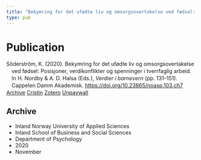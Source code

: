 ```yaml
---
title: "Bekymring for det ufødte liv og omsorgsovertakelse ved fødsel: Posisjoner, verdikonflikter og spenninger i tverrfaglig arbeid"
type: pub
---
```

<h1>Publication</h1>
<article id="csl-bib-container-7KJY5TCI" class="csl-bib-container">
  <div class="csl-bib-body" style="line-height: 1.35; padding-left: 1em; text-indent:-1em;">
  <div class="csl-entry">S&#xF6;derstr&#xF6;m, K. (2020). Bekymring for det uf&#xF8;dte liv og omsorgsovertakelse ved f&#xF8;dsel: Posisjoner, verdikonflikter og spenninger i tverrfaglig arbeid. In H. Nordby &amp; A. D. Halsa (Eds.), <i>Verdier i barnevern</i> (pp. 131&#x2013;151). Cappelen Damm Akademisk. <a href="https://doi.org/10.23865/noasp.103.ch7">https://doi.org/10.23865/noasp.103.ch7</a></div>
</div>
  <div class="csl-bib-buttons">
    <a href="#taxonomy-article-7KJY5TCI" class="csl-bib-button">Archive</a>
    <a href="https://app.cristin.no/results/show.jsf?id=1846461" alt="Cristin URL" class="csl-bib-button">Cristin</a>
    <a href="http://zotero.org/groups/5022929/items/7KJY5TCI" alt="Zotero URL" class="csl-bib-button">Zotero</a>
    <a href="https://press.nordicopenaccess.no/index.php/noasp/catalog/view/103/498/3790-1" class="csl-bib-button">Unpaywall</a>
  </div>
  <div id="csl-bib-meta-container-7KJY5TCI"></div>
</article>
<div id="csl-bib-meta-7KJY5TCI" class="csl-bib-meta">
  <article id="taxonomy-article-7KJY5TCI" class="taxonomy-article">
    <h1>Archive</h1>
    <ul>
      <li>Inland Norway University of Applied Sciences</li>
      <li>Inland School of Business and Social Sciences</li>
      <li>Department of Psychology</li>
      <li>2020</li>
      <li>November</li>
    </ul>
  </article>
</div>
